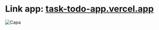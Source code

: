 # Link app: <a href="https://task-todo-app.vercel.app/" target="_blank" rel="noopener noreferrer">task-todo-app.vercel.app</a>
![Capa](https://user-images.githubusercontent.com/35532721/183718144-ccfc0473-7a1d-40c2-b396-6ed1cbf42083.png)
